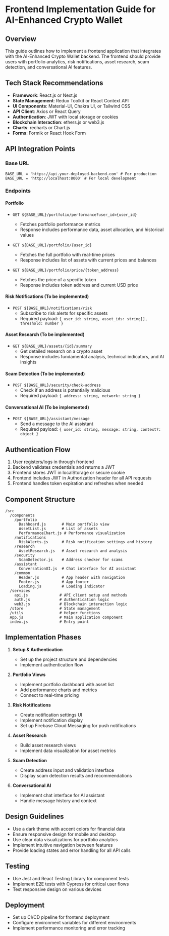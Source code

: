 # Frontend Implementation Guide for AI-Enhanced Crypto Wallet

## Overview
This guide outlines how to implement a frontend application that integrates with the AI-Enhanced Crypto Wallet backend. The frontend should provide users with portfolio analytics, risk notifications, asset research, scam detection, and conversational AI features.

## Tech Stack Recommendations
- **Framework**: React.js or Next.js
- **State Management**: Redux Toolkit or React Context API
- **UI Components**: Material-UI, Chakra UI, or Tailwind CSS
- **API Client**: Axios or React Query
- **Authentication**: JWT with local storage or cookies
- **Blockchain Interaction**: ethers.js or web3.js
- **Charts**: recharts or Chart.js
- **Forms**: Formik or React Hook Form

## API Integration Points

### Base URL
```
BASE_URL = 'https://api.your-deployed-backend.com' # For production
BASE_URL = 'http://localhost:8000' # For local development
```

### Endpoints

#### Portfolio
- `GET ${BASE_URL}/portfolio/performance?user_id={user_id}`
  - Fetches portfolio performance metrics
  - Response includes performance data, asset allocation, and historical values

- `GET ${BASE_URL}/portfolio/{user_id}`
  - Fetches the full portfolio with real-time prices
  - Response includes list of assets with current prices and balances

- `GET ${BASE_URL}/portfolio/price/{token_address}`
  - Fetches the price of a specific token
  - Response includes token address and current USD price

#### Risk Notifications (To be implemented)
- `POST ${BASE_URL}/notifications/risk`
  - Subscribe to risk alerts for specific assets
  - Required payload: `{ user_id: string, asset_ids: string[], threshold: number }`

#### Asset Research (To be implemented)
- `GET ${BASE_URL}/assets/{id}/summary`
  - Get detailed research on a crypto asset
  - Response includes fundamental analysis, technical indicators, and AI insights

#### Scam Detection (To be implemented)
- `POST ${BASE_URL}/security/check-address`
  - Check if an address is potentially malicious
  - Required payload: `{ address: string, network: string }`

#### Conversational AI (To be implemented)
- `POST ${BASE_URL}/assistant/message`
  - Send a message to the AI assistant
  - Required payload: `{ user_id: string, message: string, context?: object }`

## Authentication Flow
1. User registers/logs in through frontend
2. Backend validates credentials and returns a JWT
3. Frontend stores JWT in localStorage or secure cookie
4. Frontend includes JWT in Authorization header for all API requests
5. Frontend handles token expiration and refreshes when needed

## Component Structure
```
/src
  /components
    /portfolio
      Dashboard.js       # Main portfolio view
      AssetList.js       # List of assets
      PerformanceChart.js # Performance visualization
    /notifications
      RiskAlerts.js      # Risk notification settings and history
    /research
      AssetResearch.js   # Asset research and analysis
    /security
      ScamDetector.js    # Address checker for scams
    /assistant
      ConversationUI.js  # Chat interface for AI assistant
    /common
      Header.js          # App header with navigation
      Footer.js          # App footer
      Loading.js         # Loading indicator
  /services
    api.js              # API client setup and methods
    auth.js             # Authentication logic
    web3.js             # Blockchain interaction logic
  /store                # State management
  /utils                # Helper functions
  App.js                # Main application component
  index.js              # Entry point
```

## Implementation Phases
1. **Setup & Authentication**
   - Set up the project structure and dependencies
   - Implement authentication flow

2. **Portfolio Views**
   - Implement portfolio dashboard with asset list
   - Add performance charts and metrics
   - Connect to real-time pricing

3. **Risk Notifications**
   - Create notification settings UI
   - Implement notification display
   - Set up Firebase Cloud Messaging for push notifications

4. **Asset Research**
   - Build asset research views
   - Implement data visualization for asset metrics

5. **Scam Detection**
   - Create address input and validation interface
   - Display scam detection results and recommendations

6. **Conversational AI**
   - Implement chat interface for AI assistant
   - Handle message history and context

## Design Guidelines
- Use a dark theme with accent colors for financial data
- Ensure responsive design for mobile and desktop
- Use clear data visualizations for portfolio analytics
- Implement intuitive navigation between features
- Provide loading states and error handling for all API calls

## Testing
- Use Jest and React Testing Library for component tests
- Implement E2E tests with Cypress for critical user flows
- Test responsive design on various devices

## Deployment
- Set up CI/CD pipeline for frontend deployment
- Configure environment variables for different environments
- Implement performance monitoring and error tracking 